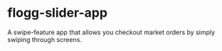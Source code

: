 # flogg-slider-app

A swipe-feature app that allows you checkout market orders by simply swiping through screens.
